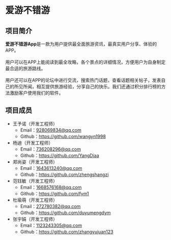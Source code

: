 爱游不错游
===
## 项目简介
**爱游不错游App**是一款为用户提供最全面旅游资讯，最真实用户分享、体验的APP。
<br>
<br>
用户可以在APP上能阅读到最全攻略，各个景点的详细情况，方便用户为自身制定最合适的旅游路线。
<br>
<br>
用户还可以在APP的论坛中进行交流，搜索热门话题，查看话题相关帖子，发表自己的所见所闻，相互提供旅游经验，分享自己的快乐。我们还通过积分排行榜的方法激励客户使用我们的软件。
## 项目成员
* 王予诺（开发工程师）
  * Email：928069834@qq.com
  * Github：https://github.com/wangyn1998
* 杨迪（开发工程师）
  * Email：736208296@qq.com
  * Github：https://github.com/YangDiaa
* 郑尚姿（开发工程师）
  * Email：1643613240@qq.com
  * Github：https://github.com/zhengshangzi
* 范钰敏（开发工程师）
  * Email：1668576168@qq.com
  * Github：https://github.com/fym1
* 杜瑜萌（开发工程师）
  * Email：272780382@qq.com
  * Github：https://github.com/duyumengdym
* 张宇娟（开发工程师）
  * Email：1123243305@qq.com
  * Github：https://github.com/zhangyujuan123


